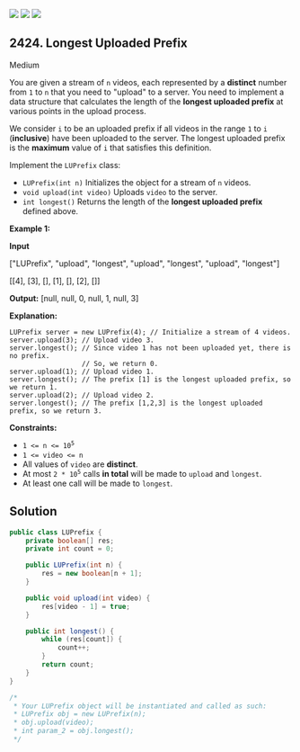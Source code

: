[![](https://img.shields.io/github/stars/javadev/LeetCode-in-Java?label=Stars&style=flat-square)](https://github.com/javadev/LeetCode-in-Java)
[![](https://img.shields.io/github/forks/javadev/LeetCode-in-Java?label=Fork%20me%20on%20GitHub%20&style=flat-square)](https://github.com/javadev/LeetCode-in-Java/fork)
[![](https://img.shields.io/badge/-LeetCode%20in%20Kotlin-blue?style=flat-square)](https://github.com/javadev/LeetCode-in-Kotlin)

## 2424\. Longest Uploaded Prefix

Medium

You are given a stream of `n` videos, each represented by a **distinct** number from `1` to `n` that you need to "upload" to a server. You need to implement a data structure that calculates the length of the **longest uploaded prefix** at various points in the upload process.

We consider `i` to be an uploaded prefix if all videos in the range `1` to `i` (**inclusive**) have been uploaded to the server. The longest uploaded prefix is the **maximum** value of `i` that satisfies this definition.  
  
Implement the `LUPrefix` class:

*   `LUPrefix(int n)` Initializes the object for a stream of `n` videos.
*   `void upload(int video)` Uploads `video` to the server.
*   `int longest()` Returns the length of the **longest uploaded prefix** defined above.

**Example 1:**

**Input**

["LUPrefix", "upload", "longest", "upload", "longest", "upload", "longest"]

[[4], [3], [], [1], [], [2], []]

**Output:** [null, null, 0, null, 1, null, 3]

**Explanation:**

    LUPrefix server = new LUPrefix(4); // Initialize a stream of 4 videos.
    server.upload(3); // Upload video 3.
    server.longest(); // Since video 1 has not been uploaded yet, there is no prefix.
                      // So, we return 0.
    server.upload(1); // Upload video 1.
    server.longest(); // The prefix [1] is the longest uploaded prefix, so we return 1.
    server.upload(2); // Upload video 2.
    server.longest(); // The prefix [1,2,3] is the longest uploaded prefix, so we return 3. 

**Constraints:**

*   <code>1 <= n <= 10<sup>5</sup></code>
*   `1 <= video <= n`
*   All values of `video` are **distinct**.
*   At most <code>2 * 10<sup>5</sup></code> calls **in total** will be made to `upload` and `longest`.
*   At least one call will be made to `longest`.

## Solution

```java
public class LUPrefix {
    private boolean[] res;
    private int count = 0;

    public LUPrefix(int n) {
        res = new boolean[n + 1];
    }

    public void upload(int video) {
        res[video - 1] = true;
    }

    public int longest() {
        while (res[count]) {
            count++;
        }
        return count;
    }
}

/*
 * Your LUPrefix object will be instantiated and called as such:
 * LUPrefix obj = new LUPrefix(n);
 * obj.upload(video);
 * int param_2 = obj.longest();
 */
```
